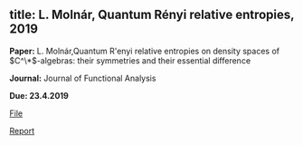 title: L. Molnár, Quantum Rényi relative entropies, 2019
---

**Paper:** L. Molnár,Quantum R\'enyi relative entropies on density spaces of $C^\*$-algebras: their symmetries and their essential difference 

**Journal:** Journal of Functional Analysis

**Due: 23.4.2019**


[File](molnar2019/file.pdf)

[Report](molnar2019/report.pdf)

